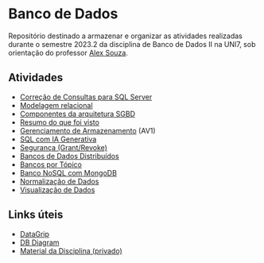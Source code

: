# Banco de Dados
Repositório destinado a armazenar e organizar as atividades realizadas durante o semestre 2023.2 da disciplina de Banco de Dados II na UNI7, sob orientação do professor [Alex Souza](https://github.com/aasouzaconsult).

## Atividades
- [Correção de Consultas para SQL Server](correcao-consultas-sql-server/README.md)
- [Modelagem relacional](modelagem-relacional/README.md)
- [Componentes da arquitetura SGBD](componentes-arquitetura-sgbd/README.md)
- [Resumo do que foi visto](resumo-do-conteudo/README.md)
- [Gerenciamento de Armazenamento](gerenciamento-de-armazenamento/README.md) (AV1)
- [SQL com IA Generativa](sql-com-ia/README.md)
- [Segurança (Grant/Revoke)](seguranca/README.md)
- [Bancos de Dados Distribuídos](bancos-de-dados-distribuidos/README.md)
- [Bancos por Tópico](bancos-por-topico/README.md)
- [Banco NoSQL com MongoDB](nosql-com-mongodb/README.md)
- [Normalização de Dados](normalizacao-de-dados/README.md)
- [Visualização de Dados](visualizacao-de-dados/README.md)

## Links úteis
- [DataGrip](https://www.jetbrains.com/pt-br/datagrip/)
- [DB Diagram](https://dbdiagram.io/)
- [Material da Disciplina (privado)](https://github.com/aasouzaconsult/BDII)
